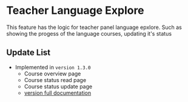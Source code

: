 # Teacher Language Explore

This feature has the logic for teacher panel language epxlore. Such as showing the progess of the language courses, updating it's status

## Update List

- Implemented in `version 1.3.0`
  - Course overview page
  - Course status read page
  - Course status update page
  - [version full documentation](../version_docs/version-1.3.0.md)
